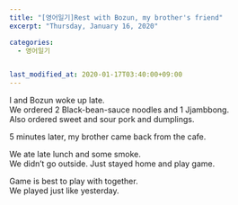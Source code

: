 ```yaml
---
title: "[영어일기]Rest with Bozun, my brother's friend"
excerpt: "Thursday, January 16, 2020"

categories:
  - 영어일기


last_modified_at: 2020-01-17T03:40:00+09:00
---
```

I and Bozun woke up late.  
We ordered 2 Black-bean-sauce noodles and 1 Jjambbong.  
Also ordered sweet and sour pork and dumplings.  

5 minutes later, my brother came back from the cafe.  

We ate late lunch and some smoke.  
We didn’t go outside. Just stayed home and play game.  

Game is best to play with together.  
We played just like yesterday.  

